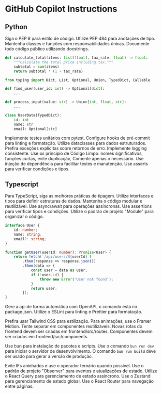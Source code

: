 # GitHub Copilot Instructions
## Python
Siga o PEP 8 para estilo de código. Utilize PEP 484 para anotações de tipo. Mantenha classes e funções com responsabilidades únicas. Documente todo código público utilizando docstrings.

```python
def calculate_total(items: list[float], tax_rate: float) -> float:
    """Calculate the total price including tax."""
    subtotal = sum(items)
    return subtotal * (1 + tax_rate)
```

```python
from typing import Dict, List, Optional, Union, TypedDict, Callable

def find_user(user_id: int) -> Optional[dict]:
    ...

def process_input(value: str) -> Union[int, float, str]:
    ...

class UserData(TypedDict):
    id: int
    name: str
    email: Optional[str]
```

Implemente testes unitários com pytest. Configure hooks de pré-commit para linting e formatação.  Utilize dataclasses para dados estruturados. Prefira exceções explícitas sobre retornos de erro. Implemente logging consistente.
Use os principio de Código Limpo: nomes significativos, funções curtas, evite duplicação, Comente apenas o necessário. Use injeção de dependência para facilitar testes e manutenção.
Use asserts para verificar condições e tipos.

## Typescript
Para TypeScript, siga as melhores práticas de tipagem. Utilize interfaces e tipos para definir estruturas de dados. Mantenha o código modular e reutilizável. Use async/await para operações assíncronas. Use assertions para verificar tipos e condições. Utilize o padrão de projeto "Module" para organizar o código.

```typescript
interface User {
    id: number;
    name: string;
    email?: string;
}

function getUser(userId: number): Promise<User> {
    return fetch(`/api/users/${userId}`)
        .then(response => response.json())
        .then(data => {
            const user = data as User;
            if (!user.id) {
                throw new Error('User not found');
            }
            return user;
        });
}
```

Gere a api de forma automática com OpenAPI, o comando está no package.json. Utilize o ESLint para linting e Prettier para formatação.

Prefira usar Tailwind CSS para estilização. Para animações, use o Framer Motion. Tente separar em componentes reutilizáveis. Novas rotas do frontend devem ser criadas em frontend/src/routes. Componentes devem ser criados em frontend/src/components.

Use bun para instalação de pacotes e scripts. Use o comando `bun run dev` para iniciar o servidor de desenvolvimento. O comando `bun run build` deve ser usado para gerar a versão de produção.

Evite IFs aninhados e use o operador ternário quando possível. Use o padrão de projeto "Observer" para eventos e atualizações de estado. Utilize o React Query para gerenciamento de estado assíncrono. Use o Zustand para gerenciamento de estado global. Use o React Router para navegação entre páginas.
